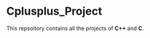 # Cplusplus_Project
This repsoitory contains all the projects of <strong>C++ </strong> and <strong>C</strong>.
